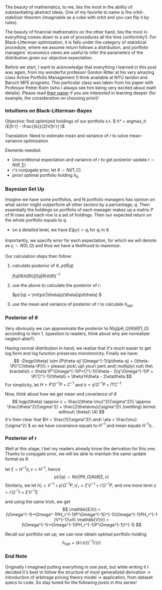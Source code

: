 The beauty of mathematics, to me, lies the most in the ability of substantiating abstract ideas. One of my favorite to name is the orbit-stabilizer theorem (imaginable as a cube with orbit and you can flip it by rules).



 The beauty of financial mathematics on the other hand, lies the most in everything comes down to a set of procedures all the time (uniformity!). For Black-Litterman optimization, it is falls under the category of statistical procedure, where we assume return follows a distribution, and portfolio managers' economics views are useful to infer the parameters of the distribution given our objective expectation.



Before we start, I want to acknowledge that everything I learned in this post was again, from my wonderful professor Gordon Ritter at his very amazing class Active Portfolio Management (I think available at NYU tandon and Baruch MFE program). This particular class was taken from his paper with Professor Petter Kolm (who I always see him being very excited about math details). Please read [their paper](https://papers.ssrn.com/sol3/papers.cfm?abstract_id=2853158) if you are interested in learning deeper (for example, the consideration on choosing prior)!  



### Intuitions on Black-Litterman-Bayes

Objective: find optimized holdings of our portfolio s.t. $ h* = argmax_h {E[h'r] - \frac{{k}}{2}V[h'r] }$

Translation: Need to estimate mean and variance of $r$ to solve mean-variance optimization

Elements needed:

- Unconditional expectation and variance of $r$ to get posterior update $r \sim  N(\theta,\sum)$
- $r$'s conjugate prior, let $\theta \sim N(\Pi,C)$
- priori optimal portfolio holding $h_b$

### 

### Bayesian Set Up

Imagine we have some portfolios, and N portfolio managers has opinion on what sector might outperform all other sectors by a percentage, $q%$. Then essentially the holdings on portfolio of each manager makes up a matrix $P$ of N rows and each row is a set of holdings. Then our expected return on the whole portfolio equals to $q$. 

- on a detailed level, we have $E(p_ir) = q_i$ for $q_i$ in $\mathbb{R}$

Importantly, we specify error for each expectation, for which we will denote as $\epsilon_i \sim N(0, \Omega)$ and thus we have a likelihood to maximize. 

Our calculation steps then follow:

1. calculate posterior of $\theta$, $p(\theta|q)$

   $f(q|\theta)\pi(\theta) (\int{f(q|\theta)\pi(\theta)})^{-1}$

2. use the above to calculate the posterior of $r$:

    $p(r|q) = \int{p(r|\theta)p(\theta|q)d\theta} $ 

3. use the mean and variance of posterior of r to calculate $h_{opt}$



### Posterior of $\theta$

Very obviously we can approximate the posterior to $N(q|p\theta,\Omega) N(\theta|\Pi,\Omega)$ according to item 1. (question to readers, think about why are normalizer neglect-able?). 

Having normal distribution in hand, we realize that it's much easier to get log form and log function preserves monotonicity. Finally we have:
$$
-2logp(\theta) \sim (P\theta-q)'\Omega^{-1}(p\theta-q) + (\theta-\Pi)'C(\theta-\Pi)\\
= please\ pick\ up\ your\ pen\ and\ multiply\ out\ the\ brackets\\
= \theta'(P'\Omega^{-1}P+C^{-1})\theta - 2(q'\Omega^{-1}P + \Pi'C^{-1})\theta\\
= \theta'H\theta - 2\eta\theta
$$
For simplicity, let $H = P'\Omega^{-1}P+C^{-1}$ and $\eta = q'\Omega^{-1}P + \Pi'C^{-1}$

Now, think about how we get mean and covariance of $\theta$
$$
logp(\theta) \approx c + \frac{(\theta-\mu)^2}{\sigma^2}\\
\approx \frac{\theta^2}{\sigma^2} + \frac{2\theta\mu}{\sigma^2}\ (omitting\ terms\ without\ \theta)\                  (4)
$$
It's then clear that $H = \frac{1}{\sigma^2}\ and\ \eta = \frac{\mu}{\sigma^2} $ so we have covariance equals to $H^{-1}$ and mean equals $H^{-1}\eta$ .

### Posterior of r

Well at this stage, I bet my readers already know the derivation for this one. Thanks to conjugate prior, we will be able to maintain the same update format as $\theta$. 

let $\xi = H^{-1}\eta, v = H^{-1}$, hence 
$$
p(r|q) \sim N(r|P\theta,\Omega) N(\theta|\xi,v)
$$
Similarly, we let $H_r = V^{-1} + p'\Omega^{-1}P, \eta'_r =\xi'V^{-1} + r'\Omega^{-1}P$, and one more term $z = r'\Omega^{-1}r + \xi'V^{-1}\xi$

and using the same trick, we get 
$$
\mathbb{E}(r) = (\Omega^{-1}+\Omega^-1PH_r^{-1}P'\Omega^{-1})^{-1}\Omega^{-1}PH_r^{-1}V^{-1}\xi\\
\mathbb{V}(r) = (\Omega^{-1}+\Omega^{-1}PH_r^{-1}P'\Omega^{-1})^{-1}
$$


Recall our portfolio set up, we can now obtain optimal portfolio holding
$$
h_{opt} = (k\mathbb{V}(r))^{-1}\mathbb{E}(r)
$$

### End Note

Originally I imagined putting everything in one post, but while writing it I decided it's best to follow the structure of most generalized derivation -> introduction of arbitrage pricing theory model -> application, from dataset specs to code. So stay tuned for the following posts in this series! 

